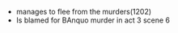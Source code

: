  - manages to flee from the murders(1202)
 - Is blamed for BAnquo murder in act 3 scene 6
<!--stackedit_data:
eyJoaXN0b3J5IjpbLTE2MzMxNzc1NzFdfQ==
-->